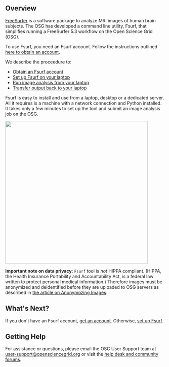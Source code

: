 [title]: - "Introduction to Fsurf and FreeSurfer"
 
## Overview

[FreeSurfer](http://freesurfer.net/) is a software package to analyze MRI images of human brain subjects. The OSG has developed a command line utility, Fsurf, that simplifies running a FreeSurfer 5.3 workflow on the Open Science Grid (OSG).  

To use Fsurf, you need an Fsurf account. Follow the instructions outlined [here to obtain an account](https://support.opensciencegrid.org/support/solutions/articles/12000008487-request-a-fsurf-account-).

We describe the proceedure to:

* [Obtain an Fsurf account](https://support.opensciencegrid.org/support/solutions/articles/12000008487-request-a-fsurf-account-)
* [Set up Fsurf on your laptop](https://support.opensciencegrid.org/support/solutions/articles/12000008488-set-up-fsurf-on-your-laptop)
* [Run image analysis from your laptop](https://support.opensciencegrid.org/support/solutions/articles/12000008490-anlysis-of-a-brain-mri-scan)
* [Transfer output back to your laptop](https://support.opensciencegrid.org/support/solutions/articles/12000008491-managing-your-output-files)

Fsurf is easy to install and use from a laptop, desktop or a dedicated server. All it requires is a machine with a network connection and Python installed.  It takes only a few minutes to set up the tool and submit an image analysis job on the OSG.  

<img src="https://raw.githubusercontent.com/OSGConnect/connectbook/master/FsurfRemote/Figs/FsurfTool.png" width="450px" height="450px" />

**Important note on data privacy**:  `Fsurf` tool is *not* HIPPA compliant. (HIPPA, the Health Insurance Portability and Accountability Act, is a federal law written to protect personal medical information.) Therefore images must be anonymized and deidentified before they are uploaded to OSG servers as described in [the article on Anonymozing Images](https://support.opensciencegrid.org/support/solutions/articles/12000008493-anonymizing-images).


## What's Next?
If you don't have an Fsurf account, 
[get an account](https://support.opensciencegrid.org/solution/articles/12000008487-requesting-an-fsurf-account). 
Otherwise, [set up Fsurf](https://support.opensciencegrid.org/solution/articles/12000008488-set-up-fsurf-on-your-laptop). 

## Getting Help
For assistance or questions, please email the OSG User Support team  at [user-support@opensciencegrid.org](mailto:user-support@opensciencegrid.org) or visit the [help desk and community forums](http://support.opensciencegrid.org).


